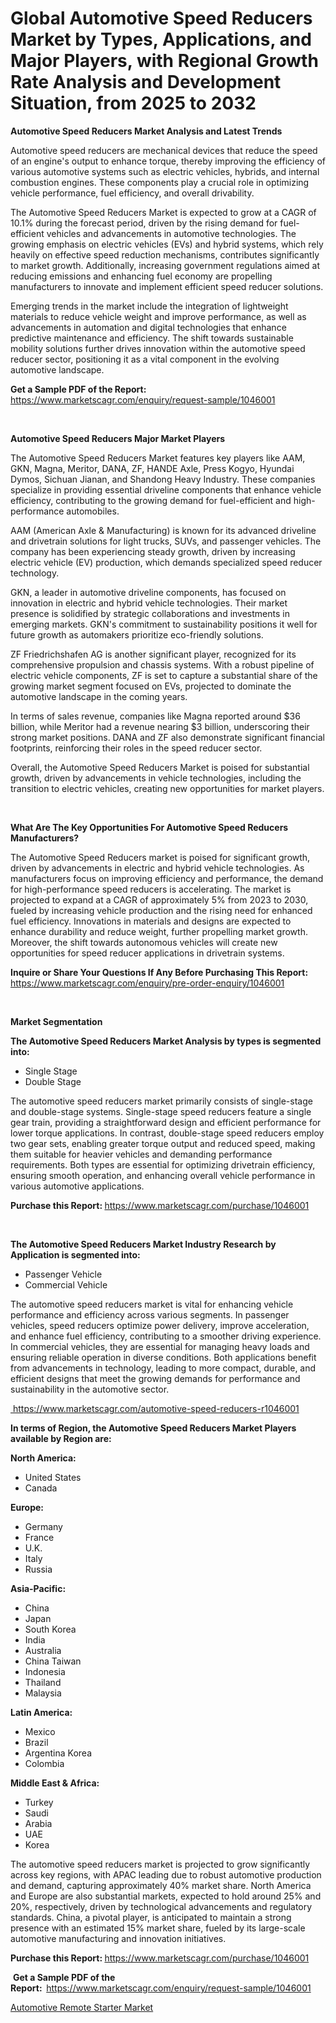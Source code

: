 <p><h1>Global Automotive Speed Reducers Market by Types, Applications, and Major Players, with Regional Growth Rate Analysis and Development Situation, from 2025 to 2032</h1></p><p><strong>Automotive Speed Reducers Market Analysis and Latest Trends</strong></p>
<p><p>Automotive speed reducers are mechanical devices that reduce the speed of an engine's output to enhance torque, thereby improving the efficiency of various automotive systems such as electric vehicles, hybrids, and internal combustion engines. These components play a crucial role in optimizing vehicle performance, fuel efficiency, and overall drivability.</p><p>The Automotive Speed Reducers Market is expected to grow at a CAGR of 10.1% during the forecast period, driven by the rising demand for fuel-efficient vehicles and advancements in automotive technologies. The growing emphasis on electric vehicles (EVs) and hybrid systems, which rely heavily on effective speed reduction mechanisms, contributes significantly to market growth. Additionally, increasing government regulations aimed at reducing emissions and enhancing fuel economy are propelling manufacturers to innovate and implement efficient speed reducer solutions.</p><p>Emerging trends in the market include the integration of lightweight materials to reduce vehicle weight and improve performance, as well as advancements in automation and digital technologies that enhance predictive maintenance and efficiency. The shift towards sustainable mobility solutions further drives innovation within the automotive speed reducer sector, positioning it as a vital component in the evolving automotive landscape.</p></p>
<p><strong>Get a Sample PDF of the Report:&nbsp;</strong> <a href="https://www.marketscagr.com/enquiry/request-sample/1046001?utm_campaign=2987&utm_medium=2&utm_source=Github&utm_content=ia&utm_term=22032025&utm_id=automotive-speed-reducers">https://www.marketscagr.com/enquiry/request-sample/1046001</a></p>
<p>&nbsp;</p>
<p><strong>Automotive Speed Reducers Major Market Players</strong></p>
<p><p>The Automotive Speed Reducers Market features key players like AAM, GKN, Magna, Meritor, DANA, ZF, HANDE Axle, Press Kogyo, Hyundai Dymos, Sichuan Jianan, and Shandong Heavy Industry. These companies specialize in providing essential driveline components that enhance vehicle efficiency, contributing to the growing demand for fuel-efficient and high-performance automobiles.</p><p>AAM (American Axle & Manufacturing) is known for its advanced driveline and drivetrain solutions for light trucks, SUVs, and passenger vehicles. The company has been experiencing steady growth, driven by increasing electric vehicle (EV) production, which demands specialized speed reducer technology. </p><p>GKN, a leader in automotive driveline components, has focused on innovation in electric and hybrid vehicle technologies. Their market presence is solidified by strategic collaborations and investments in emerging markets. GKN's commitment to sustainability positions it well for future growth as automakers prioritize eco-friendly solutions.</p><p>ZF Friedrichshafen AG is another significant player, recognized for its comprehensive propulsion and chassis systems. With a robust pipeline of electric vehicle components, ZF is set to capture a substantial share of the growing market segment focused on EVs, projected to dominate the automotive landscape in the coming years.</p><p>In terms of sales revenue, companies like Magna reported around $36 billion, while Meritor had a revenue nearing $3 billion, underscoring their strong market positions. DANA and ZF also demonstrate significant financial footprints, reinforcing their roles in the speed reducer sector.</p><p>Overall, the Automotive Speed Reducers Market is poised for substantial growth, driven by advancements in vehicle technologies, including the transition to electric vehicles, creating new opportunities for market players.</p></p>
<p>&nbsp;</p>
<p><strong>What Are The Key Opportunities For Automotive Speed Reducers Manufacturers?</strong></p>
<p><p>The Automotive Speed Reducers market is poised for significant growth, driven by advancements in electric and hybrid vehicle technologies. As manufacturers focus on improving efficiency and performance, the demand for high-performance speed reducers is accelerating. The market is projected to expand at a CAGR of approximately 5% from 2023 to 2030, fueled by increasing vehicle production and the rising need for enhanced fuel efficiency. Innovations in materials and designs are expected to enhance durability and reduce weight, further propelling market growth. Moreover, the shift towards autonomous vehicles will create new opportunities for speed reducer applications in drivetrain systems.</p></p>
<p><strong>Inquire or Share Your Questions If Any Before Purchasing This Report:</strong> <a href="https://www.marketscagr.com/enquiry/pre-order-enquiry/1046001?utm_campaign=2987&utm_medium=2&utm_source=Github&utm_content=ia&utm_term=22032025&utm_id=automotive-speed-reducers">https://www.marketscagr.com/enquiry/pre-order-enquiry/1046001</a></p>
<p>&nbsp;</p>
<p><strong>Market Segmentation</strong></p>
<p><strong>The Automotive Speed Reducers Market Analysis by types is segmented into:</strong></p>
<p><ul><li>Single Stage</li><li>Double Stage</li></ul></p>
<p><p>The automotive speed reducers market primarily consists of single-stage and double-stage systems. Single-stage speed reducers feature a single gear train, providing a straightforward design and efficient performance for lower torque applications. In contrast, double-stage speed reducers employ two gear sets, enabling greater torque output and reduced speed, making them suitable for heavier vehicles and demanding performance requirements. Both types are essential for optimizing drivetrain efficiency, ensuring smooth operation, and enhancing overall vehicle performance in various automotive applications.</p></p>
<p><strong>Purchase this Report:&nbsp;</strong><a href="https://www.marketscagr.com/purchase/1046001?utm_campaign=2987&utm_medium=2&utm_source=Github&utm_content=ia&utm_term=22032025&utm_id=automotive-speed-reducers">https://www.marketscagr.com/purchase/1046001</a></p>
<p>&nbsp;</p>
<p><strong>The Automotive Speed Reducers Market Industry Research by Application is segmented into:</strong></p>
<p><ul><li>Passenger Vehicle</li><li>Commercial Vehicle</li></ul></p>
<p><p>The automotive speed reducers market is vital for enhancing vehicle performance and efficiency across various segments. In passenger vehicles, speed reducers optimize power delivery, improve acceleration, and enhance fuel efficiency, contributing to a smoother driving experience. In commercial vehicles, they are essential for managing heavy loads and ensuring reliable operation in diverse conditions. Both applications benefit from advancements in technology, leading to more compact, durable, and efficient designs that meet the growing demands for performance and sustainability in the automotive sector.</p></p>
<p><a href="https://www.marketscagr.com/automotive-speed-reducers-r1046001?utm_campaign=2987&utm_medium=2&utm_source=Github&utm_content=ia&utm_term=22032025&utm_id=automotive-speed-reducers">&nbsp;https://www.marketscagr.com/automotive-speed-reducers-r1046001</a></p>
<p><strong>In terms of Region, the Automotive Speed Reducers Market Players available by Region are:</strong></p>
<p>
    <p> <strong> North America: </strong>
        <ul>
            <li>United States</li>
            <li>Canada</li>
        </ul>
        </p> 
    <p> <strong> Europe: </strong>
        <ul>
            <li>Germany</li>
            <li>France</li>
            <li>U.K.</li>
            <li>Italy</li>
            <li>Russia</li>
        </ul>
        </p> 
    <p> <strong> Asia-Pacific: </strong>
        <ul>
            <li>China</li>
            <li>Japan</li>
            <li>South Korea</li>
            <li>India</li>
            <li>Australia</li>
            <li>China Taiwan</li>
            <li>Indonesia</li>
            <li>Thailand</li>
            <li>Malaysia</li>
        </ul>
        </p> 
    <p> <strong> Latin America: </strong>
        <ul>
            <li>Mexico</li>
            <li>Brazil</li>
            <li>Argentina Korea</li>
            <li>Colombia</li>
        </ul>
        </p> 
    <p> <strong> Middle East & Africa: </strong>
        <ul>
            <li>Turkey</li>
            <li>Saudi</li>
            <li>Arabia</li>
            <li>UAE</li>
            <li>Korea</li>
        </ul>
    </p>
    </p>
<p><p>The automotive speed reducers market is projected to grow significantly across key regions, with APAC leading due to robust automotive production and demand, capturing approximately 40% market share. North America and Europe are also substantial markets, expected to hold around 25% and 20%, respectively, driven by technological advancements and regulatory standards. China, a pivotal player, is anticipated to maintain a strong presence with an estimated 15% market share, fueled by its large-scale automotive manufacturing and innovation initiatives.</p></p>
<p><strong>Purchase this Report: </strong><a href="https://www.marketscagr.com/purchase/1046001?utm_campaign=2987&utm_medium=2&utm_source=Github&utm_content=ia&utm_term=22032025&utm_id=automotive-speed-reducers">https://www.marketscagr.com/purchase/1046001</a></p>
<p>&nbsp;<strong>Get a Sample PDF of the Report:&nbsp;&nbsp;</strong><a href="https://www.marketscagr.com/enquiry/request-sample/1046001?utm_campaign=2987&utm_medium=2&utm_source=Github&utm_content=ia&utm_term=22032025&utm_id=automotive-speed-reducers">https://www.marketscagr.com/enquiry/request-sample/1046001</a></p>
<p><strong></strong></p>
<p><p><a href="https://github.com/voetzeszuh/Market-Research-Report-List-1/blob/main/automotive-remote-starter-market.md?utm_campaign=2987&utm_medium=2&utm_source=Github&utm_content=ia&utm_term=22032025&utm_id=automotive-speed-reducers">Automotive Remote Starter Market</a></p></p>